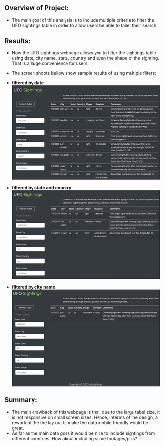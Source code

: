 ## Overview of Project: 
- The main goal of this analysis is to include multiple criteria to filter the UFO sightings table in order to allow users be able to tailer their search.

## Results: 
- Now the UFO sightings webpage allows you to filter the sightings table using date, city name, state, country and even the shape of the sighting. That is a huge convenience for users. 

- The screen shoots bellow show sample results of using multiple filters:

- **filtered by date**
![filtered by date](static/images/filter-by-date.png)

- **filtered by state and country**
![filtered by state and country](static/images/filter-by-state-country.png)

- **filtered by city name**
![filtered by city name](static/images/filter-by-city-name.png)

## Summary:
- The main drawback of this webpage is that, due to the large tabel size, it is not responsive on small screen sizes. Hence, interms of the design, a rework of the the lay out to make the data mobile friendly would be great. 
- As far as the main data goes it would be nice to include sightings from different countries. How about including some footages/pics? 
